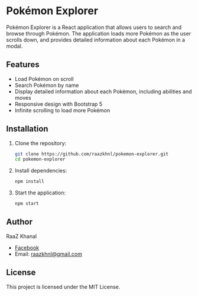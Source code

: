 # Pokémon Explorer

Pokémon Explorer is a React application that allows users to search and browse through Pokémon. The application loads more Pokémon as the user scrolls down, and provides detailed information about each Pokémon in a modal.

## Features

- Load Pokémon on scroll
- Search Pokémon by name
- Display detailed information about each Pokémon, including abilities and moves
- Responsive design with Bootstrap 5
- Infinite scrolling to load more Pokémon

## Installation

1. Clone the repository:
    ```sh
    git clone https://github.com/raazkhnl/pokemon-explorer.git
    cd pokemon-explorer
    ```

2. Install dependencies:
    ```sh
    npm install
    ```

3. Start the application:
    ```sh
    npm start
    ```

## Author

RaaZ Khanal

- [Facebook](https://facebook.com/raazkhnl)
- Email: raazkhnl@gmail.com

## License

This project is licensed under the MIT License.
